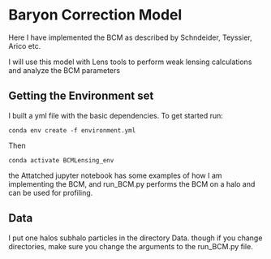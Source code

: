 # Baryon Correction Model

Here I have implemented the BCM as described by Schndeider, Teyssier, Arico etc.

I will use this model with Lens tools to perform weak lensing calculations and analyze the BCM parameters


## Getting the Environment set
I built a yml file with the basic dependencies. To get started run: 

`conda env create -f environment.yml`

Then 

`conda activate BCMLensing_env`

the Attatched jupyter notebook has some examples of how I am implementing the BCM, and run_BCM.py performs the BCM on a halo and can be used for profiling. 

## Data

I put one halos subhalo particles in the directory Data. though if you change directories, make sure you change the arguments to the run_BCM.py file. 


